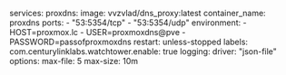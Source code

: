 
services:
  proxdns:
    image: vvzvlad/dns_proxy:latest
    container_name: proxdns
    ports:
      - "53:5354/tcp"
      - "53:5354/udp"
    environment:
      - HOST=proxmox.lc 
      - USER=proxmoxdns@pve
      - PASSWORD=passofproxmoxdns
    restart: unless-stopped
    labels:
      com.centurylinklabs.watchtower.enable: true
    logging:
      driver: "json-file"
      options:
        max-file: 5
        max-size: 10m
